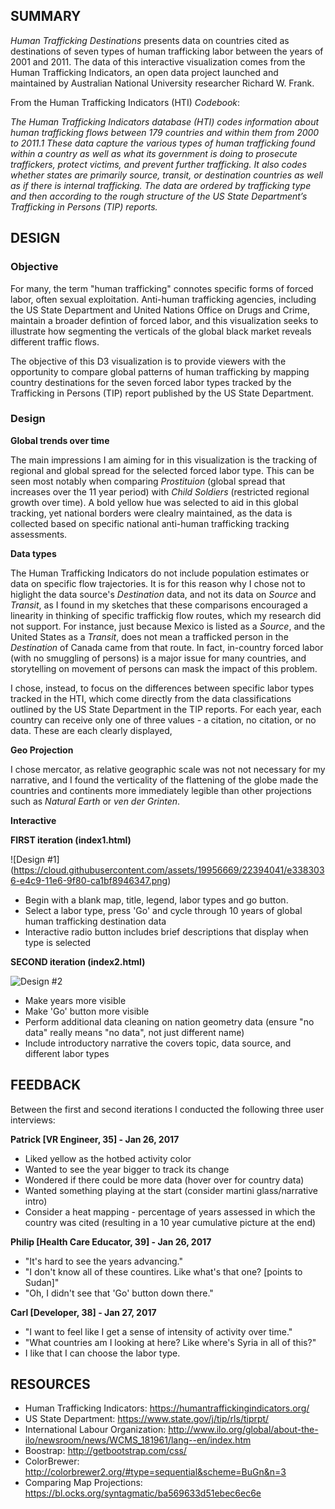 ## SUMMARY

*Human Trafficking Destinations* presents data on countries cited as destinations of seven types of human trafficking labor between the years of 2001 and 2011. The data of this interactive visualization comes from the Human Trafficking Indicators, an open data project launched and maintained by Australian National University researcher Richard W. Frank. 

From the Human Trafficking Indicators (HTI) *Codebook*:

*The Human Trafficking Indicators database (HTI) codes information about human trafficking flows between 179 
countries and within them from 2000 to 2011.1 These data capture the various types of human trafficking found 
within a country as well as what its government is doing to prosecute traffickers, protect victims, and prevent 
further trafficking. It also codes whether states are primarily source, transit, or destination countries as well 
as if there is internal trafficking. The data are ordered by trafficking type and then according to the rough 
structure of the US State Department’s Trafficking in Persons (TIP) reports.*

## DESIGN 

### Objective 

For many, the term "human trafficking" connotes specific forms of forced labor, often sexual exploitation. Anti-human trafficking agencies, including the US State Department and United Nations Office on Drugs and Crime, maintain a broader defintion of forced labor, and this visualization seeks to illustrate how segmenting the verticals of the global black market reveals different traffic flows. 

The objective of this D3 visualization is to provide viewers with the opportunity to compare global patterns of human trafficking by mapping country destinations for the seven forced labor types tracked by the Trafficking in Persons (TIP) report published by the US State Department. 

### Design  

**Global trends over time**

The main impressions I am aiming for in this visualization is the tracking of regional and global spread for the selected forced labor type. This can be seen most notably when comparing *Prostituion* (global spread that increases over the 11 year period) with *Child Soldiers* (restricted regional growth over time). A bold yellow hue was selected to aid in this global tracking, yet national borders were clealry maintained, as the data is collected based on specific national anti-human trafficking tracking assessments. 

**Data types**

The Human Trafficking Indicators do not include population estimates or data on specific flow trajectories. It is for this reason why I chose not to higlight the data source's *Destination* data, and not its data on *Source* and *Transit*, as I found in my sketches that these comparisons encouraged a linearity in thinking of specific traffickig flow routes, which my research did not support. For instance, just because Mexico is listed as a *Source*, and the United States as a *Transit*, does not mean a trafficked person in the *Destination* of Canada came from that route. In fact, in-country forced labor (with no smuggling of persons) is a major issue for many countries, and storytelling on movement of persons can mask the impact of this problem. 

I chose, instead, to focus on the differences between specific labor types tracked in the HTI, which come directly from the data classifications outlined by the US State Department in the TIP reports. For each year, each country can receive only one of three values - a citation, no citation, or no data. These are each clearly displayed, 

**Geo Projection** 

I chose mercator, as relative geographic scale was not not necessary for my narrative, and I found the verticality of the flattening of the globe made the countries and continents more immediately legible than other projections such as *Natural Earth* or *ven der Grinten*. 

**Interactive**





**FIRST iteration (index1.html)**

![Design #1] (https://cloud.githubusercontent.com/assets/19956669/22394041/e3383036-e4c9-11e6-9f80-ca1bf8946347.png)

* Begin with a blank map, title, legend, labor types and go button. 
* Select a labor type, press 'Go' and cycle through 10 years of global human trafficking destination data
* Interactive radio button includes brief descriptions that display when type is selected 

**SECOND iteration (index2.html)**

![Design #2](https://cloud.githubusercontent.com/assets/19956669/22443396/996f6d62-e6f3-11e6-9569-8c617f51329d.png)

* Make years more visible
* Make 'Go' button more visible
* Perform additional data cleaning on nation geometry data (ensure "no data" really means "no data", not just different name) 
* Include introductory narrative the covers topic, data source, and different labor types 

## FEEDBACK

Between the first and second iterations I conducted the following three user interviews: 

**Patrick [VR Engineer, 35] - Jan 26, 2017**
* Liked yellow as the hotbed activity color
* Wanted to see the year bigger to track its change 
* Wondered if there could be more data (hover over for country data)
* Wanted something playing at the start (consider martini glass/narrative intro)
* Consider a heat mapping - percentage of years assessed in which the country was cited (resulting in a 10 year cumulative picture at the end) 

**Philip [Health Care Educator, 39] - Jan 26, 2017**
* "It's hard to see the years advancing."
* "I don't know all of these countires. Like what's that one? [points to Sudan]"
* "Oh, I didn't see that 'Go' button down there." 

**Carl [Developer, 38] - Jan 27, 2017**
* "I want to feel like I get a sense of intensity of activity over time."
* "What countries am I looking at here? Like where's Syria in all of this?"
* I like that I can choose the labor type. 

## RESOURCES 

* Human Trafficking Indicators: https://humantraffickingindicators.org/
* US State Department: https://www.state.gov/j/tip/rls/tiprpt/
* International Labour Organization: http://www.ilo.org/global/about-the-ilo/newsroom/news/WCMS_181961/lang--en/index.htm
* Boostrap: http://getbootstrap.com/css/
* ColorBrewer: http://colorbrewer2.org/#type=sequential&scheme=BuGn&n=3
* Comparing Map Projections: https://bl.ocks.org/syntagmatic/ba569633d51ebec6ec6e

